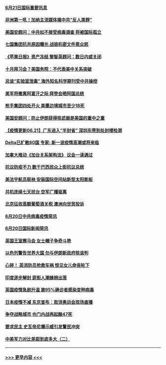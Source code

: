 #### [6月21日国际重要讯息](../pages/prog202/a103147569.md?t=06212201) 
#### [非洲第一吼！加纳主流媒体揭中共“反人类罪”](../pages/prog202/a103147582.md?t=06212201) 
#### [美国安顾问：中共如不接受病毒调查 将被国际孤立](../pages/prog202/a103147558.md?t=06212201) 
#### [七国集团抗共原因曝光 战狼机密文件惹众怒](../pages/prog202/a103147520.md?t=06212201) 
#### [《苹果日报》资产冻结 黎智英顾问：数日内或关闭](../pages/prog202/a103147495.md?t=06212201) 
#### [十月拜习会？美国务院：不代表美中关系突破](../pages/prog202/a103147293.md?t=06212201) 
#### [忌谈“实验室泄毒” 海外知名科学期刊受中共操控](../pages/prog202/a103147438.md?t=06212201) 
#### [美军将撤离阿富汗之际 拜登会晤阿国总统](../pages/prog202/a103147452.md?t=06212201) 
#### [枪手集团四处开火 美墨边境城市至少18死](../pages/prog202/a103147415.md?t=06212201) 
#### [美国安顾问：防止伊朗获得核武器是美国的重中之重](../pages/prog202/a103147414.md?t=06212201) 
#### [【疫情更新06.21】广东进入“半封省” 深圳东莞到处封楼检测](../pages/prog202/a103133785.md?t=06212201) 
#### [Delta已扩散80国 专家: 新一波疫情高潮或将来临](../pages/prog202/a103147313.md?t=06212201) 
#### [加拿大推动《加台关系架构法》 议会一读通过](../pages/prog202/a103147349.md?t=06212201) 
#### [抗议防疫不力 数千巴西民众上街抗议总统](../pages/prog202/a103147320.md?t=06212201) 
#### [美法宇航员联袂 安装国际空间站新型太阳能板](../pages/prog202/a103147314.md?t=06212201) 
#### [共机连续七天扰台 空军广播驱离](../pages/prog202/a103147298.md?t=06212201) 
#### [北京征收高额葡萄酒关税 澳洲向世贸投诉](../pages/prog202/a103147215.md?t=06212201) 
#### [6月20日中共病毒疫情简讯](../pages/prog202/a103147207.md?t=06212201) 
#### [6月20日国际新闻简讯](../pages/prog202/a103147199.md?t=06212201) 
#### [英国王室赛马会 女士帽子争奇斗艳](../pages/prog202/a103147177.md?t=06212201) 
#### [以色列警告世界大国 勿与伊朗新政府核谈判](../pages/prog202/a103147171.md?t=06212201) 
#### [心碎！ 英消防员抢救车祸 惊见女儿命丧轮下](../pages/prog202/a103147129.md?t=06212201) 
#### [印度逐步解封 逛街人潮蜂拥出笼](../pages/prog202/a103147123.md?t=06212201) 
#### [英国疫情急剧升温 逾95%确诊者感染变种病毒](../pages/prog202/a103147081.md?t=06212201) 
#### [日本疫情不减 东京宣布：取消奥运会现场直播](../pages/prog202/a103147074.md?t=06212201) 
#### [争夺战略城市 也门内战再起酿47死](../pages/prog202/a103147051.md?t=06212201) 
#### [要求民主 史瓦帝尼爆示威引发警民冲突](../pages/prog202/a103147032.md?t=06212201) 
#### [中美军力对比差距到底多大（二）](../pages/prog202/a103146947.md?t=06212201) 

----
#### [ >>> 更早内容 <<< ](../indexes/prog202-earlier.md)
